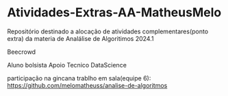 # Atividades-Extras-AA-MatheusMelo
Repositório destinado a alocação de atividades complementares(ponto extra) da materia de Analálise de Algoritimos 2024.1

Beecrowd

Aluno bolsista Apoio Tecnico DataScience

participação na gincana trablho em sala(equipe 6):  https://github.com/melomatheuss/analise-de-algoritmos

